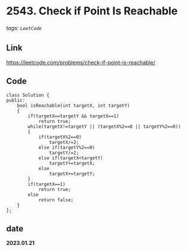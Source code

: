 # 2543. Check if Point Is Reachable
###### tags: `LeetCode`
## **Link**
https://leetcode.com/problems/check-if-point-is-reachable/
## **Code**
```cpp=
class Solution {
public:
    bool isReachable(int targetX, int targetY) 
    {
        if(targetX==targetY && targetX==1)
            return true;
        while(targetX!=targetY || (targetX%2==0 || targetY%2==0))
        {
            if(targetX%2==0)
                targetX/=2;
            else if(targetY%2==0)
                targetY/=2;
            else if(targetX<targetY)
                targetY+=targetX;
            else
                targetX+=targetY;
        }
        if(targetX==1)
            return true;
        else
            return false;
    }
};
```
## date
**2023.01.21**
